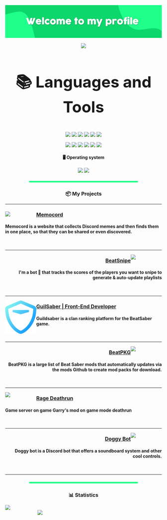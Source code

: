 <img src="https://github.com/Ralex91/Ralex91/blob/main/banner.jpg?raw=true">
<p align="center">
    <img src="https://api.visitorbadge.io/api/visitors?path=https%3A%2F%2Fgithub.com%2FRalex91%2FRalex91&countColor=%2337d67a">
</p>

<h3 style="font-size: 50px;" align="center">📚 Languages and Tools</h3>

<p align="center">
    <img src="https://img.shields.io/badge/javascript-%23323330.svg?style=for-the-badge&logo=javascript">
    <img src="https://img.shields.io/badge/TypeScript-3178c6?style=for-the-badge&logo=typescript&logoColor=white">
    <img src="https://img.shields.io/badge/node.js-6DA55F?style=for-the-badge&logo=node.js&logoColor=white">
    <img src="https://img.shields.io/badge/html5-%23E34F26.svg?style=for-the-badge&logo=html5&logoColor=white">
    <img src="https://img.shields.io/badge/css3-%231572B6.svg?style=for-the-badge&logo=css3&logoColor=white">
    <img src="https://img.shields.io/badge/Gmod%20Lua-4f33ff?style=for-the-badge&logo=lua&logoColor=white">
</p>

<p align="center">
    <img src="https://img.shields.io/badge/npm-%23CB3837.svg?&style=for-the-badge&logo=npm&logoColor=white">
    <img src="https://img.shields.io/badge/Visual%20Studio%20Code-0078d7.svg?&style=for-the-badge&logo=visual-studio-code&logoColor=white">
    <img src="https://img.shields.io/badge/puppeteer-0d2f26?style=for-the-badge&logo=puppeteer">
    <img src="https://img.shields.io/badge/REACT-149eca?style=for-the-badge&logo=react&logoColor=white">
    <img src="https://img.shields.io/badge/Stylus-9cbf1f.svg?&style=for-the-badge&logo=stylus&logoColor=white">
    <img src="https://img.shields.io/badge/electron-A2ECFB.svg?style=for-the-badge&logo=electron&logoColor=black">
</p>

<h4 align="center" > 🖥 Operating system</h4>

<p align="center">
    <img src="https://img.shields.io/badge/Debian-d70a53.svg?&style=for-the-badge&logo=debian&logoColor=white">
    <img src="https://img.shields.io/badge/Windows-33a8ff.svg?&style=for-the-badge&logo=windows&logoColor=white">
</p>

<p align="center">
    <img src="https://github.com/Ralex91/Ralex91/blob/main/bars.jpg?raw=true">
</p>

<h3 align="center">📦 My Projects </h3>

<hr>

<div>
<p>
  <img width="100" align="left" src="https://memocord.me/cdn/img/favicon.jpg">
                                                                            
  <h3>
      <a href="https://memocord.me"> Memocord </a>
  </h3>
  <h4>Memocord is a website that collects Discord memes and then finds them in one place, so that they can be shared or even discovered.</h4>                                                               
</p>

<br>
<hr>

<p>
    <img width="100" align="right" src="https://cdn.discordapp.com/avatars/1151103217921425440/4e07491b5b2065348bf2556f4935c993.png?size=1024">
    <h3 align="right">
        <a href="https://beatsnipe.ralex.app/discord"> BeatSnipe </a>
    </h3>
    <h4 align="right">I'm a bot 🤖 that tracks the scores of the players you want to snipe to generate & auto-update playlists</h4>
</p>

<br>
<hr>
<p>
  <img width="100" align="left" src="https://github.com/GuildSaber/GuildSaber_Website/blob/main/public/gsLogo.svg">
                                                                            
  <h3>
      <a href="https://github.com/GuildSaber/GuildSaber_Website"> GuilSaber | Front-End Developer</a>
  </h3>
  <h4>Guildsaber is a clan ranking platform for the BeatSaber game.</h4>                                                               
</p>

<br>
<hr>

<p>
    <img width="100" align="right" src="https://beatpkg.ralex.app/assets/img/logo.png">
    <h3 align="right">
        <a href="https://beatpkg.ralex.app"> BeatPKG </a>
    </h3>
    <h4 align="right">BeatPKG is a large list of Beat Saber mods that automatically updates via the mods Github to create mod packs for download.</h4>
</p>

<br>
<hr>

<p>
    <img width="100" align="left" src="https://media.discordapp.net/attachments/461282436899405824/461282784116342794/discord_dr.png?width=676&height=676">
    <h3 align="left" >
        <a href="https://rage-deathrun.tk/"> Rage Deathrun </a>
    </h3>
    <h4 align="left">Game server on game Garry's mod on game mode deathrun</h4>
</p>

<br>
<hr>

<p>
    <img width="100" align="right" src="https://ralex.app/assets/img/doggy.png">
    <h3 align="right">
        <a href="https://doggy.ralex.app/"> Doggy Bot </a>
    </h3>
    <h4 align="right">Doggy bot is a Discord bot that offers a soundboard system and other cool controls.</h4>
</p>

<br>

<hr>

<p align="center">
    <img src="https://github.com/Ralex91/Ralex91/blob/main/bars.jpg?raw=true">
</p>

<h3 align="center">📊 Statistics</h3>
<div float="center">
    <img align="left" width="400" src="https://github-readme-stats.vercel.app/api/top-langs/?username=Ralex91&layout=compact&hide=assembly,tex,roff">
    <img align="right" width="400" src="https://github-readme-stats.vercel.app/api?username=Ralex91&show_icons=true">
</div>
